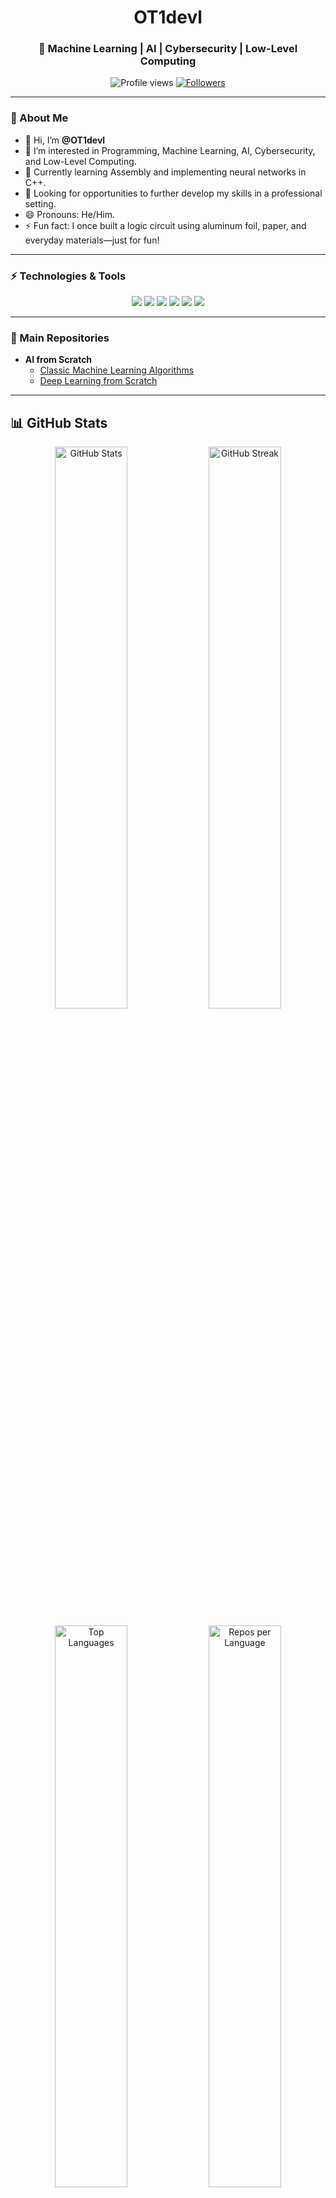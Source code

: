<h1 align="center">OT1devl</h1>
<h3 align="center">🚀 Machine Learning | AI | Cybersecurity | Low-Level Computing</h3>

<p align="center">
  <img src="https://komarev.com/ghpvc/?username=OT1devl&label=Profile%20views&color=0e75b6&style=flat" alt="Profile views" />
  <a href="https://github.com/OT1devl?tab=followers">
    <img src="https://img.shields.io/github/followers/OT1devl?label=Followers&style=social" alt="Followers" />
  </a>
</p>

---

### 📜 About Me  
- 👋 Hi, I’m **@OT1devl**
- 👀 I’m interested in Programming, Machine Learning, AI, Cybersecurity, and Low-Level Computing.
- 🌱 Currently learning Assembly and implementing neural networks in C++.
- 💞️ Looking for opportunities to further develop my skills in a professional setting.
- 😄 Pronouns: He/Him.
- ⚡ Fun fact: I once built a logic circuit using aluminum foil, paper, and everyday materials—just for fun!

---

### ⚡ Technologies & Tools
<p align="center">
  <img src="https://img.shields.io/badge/C++-00599C?style=for-the-badge&logo=cplusplus&logoColor=white" />
  <img src="https://img.shields.io/badge/Python-FFD43B?style=for-the-badge&logo=python&logoColor=blue" />
  <img src="https://img.shields.io/badge/Java-007396?style=for-the-badge&logo=java&logoColor=white" />
  <img src="https://img.shields.io/badge/NumPy-013243?style=for-the-badge&logo=numpy&logoColor=white" />
  <img src="https://img.shields.io/badge/TensorFlow-FF6F00?style=for-the-badge&logo=tensorflow&logoColor=white" />
  <img src="https://img.shields.io/badge/PyTorch-EE4C2C?style=for-the-badge&logo=pytorch&logoColor=white" />
</p>

---

### 📂 Main Repositories
- **AI from Scratch**  
  - [Classic Machine Learning Algorithms](https://github.com/OT1devl/Machine-Learning-Algorithms)  
  - [Deep Learning from Scratch](https://github.com/OT1devl/Deep-Learning)

---

## 📊 GitHub Stats
<p align="center">
  <img src="https://github-readme-stats.vercel.app/api?username=OT1devl&show_icons=true&theme=radical" alt="GitHub Stats" width="48%" />
  <img src="https://github-readme-streak-stats.herokuapp.com/?user=OT1devl&theme=radical" alt="GitHub Streak" width="48%" />
</p>

<p align="center">
  <img src="https://github-readme-stats.vercel.app/api/top-langs/?username=OT1devl&layout=compact&theme=radical" alt="Top Languages" width="48%" />
  <img src="https://github-profile-summary-cards.vercel.app/api/cards/repos-per-language?username=OT1devl&theme=radical" alt="Repos per Language" width="48%" />
</p>

---

### 🚀 Contact
<p align="center">
  <a href="mailto:otidevv1@gmail.com">
    <img src="https://img.shields.io/badge/Email-otidevv1@gmail.com-D14836?style=for-the-badge&logo=gmail&logoColor=white" alt="Email" />
  </a>
</p>
